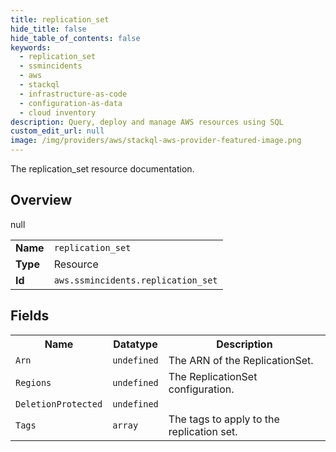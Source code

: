 ```yaml
---
title: replication_set
hide_title: false
hide_table_of_contents: false
keywords:
  - replication_set
  - ssmincidents
  - aws
  - stackql
  - infrastructure-as-code
  - configuration-as-data
  - cloud inventory
description: Query, deploy and manage AWS resources using SQL
custom_edit_url: null
image: /img/providers/aws/stackql-aws-provider-featured-image.png
---
```

The replication_set resource documentation.

## Overview
<table><tbody>
<tr><td><b>Name</b></td><td><code>replication_set</code></td></tr>
<tr><td><b>Type</b></td><td>Resource</td></tr>
null
<tr><td><b>Id</b></td><td><code>aws.ssmincidents.replication_set</code></td></tr>
</tbody></table>

## Fields
<table><tbody>
<tr><th>Name</th><th>Datatype</th><th>Description</th></tr>
<tr><td><code>Arn</code></td><td><code>undefined</code></td><td>The ARN of the ReplicationSet.</td></tr><tr><td><code>Regions</code></td><td><code>undefined</code></td><td>The ReplicationSet configuration.</td></tr><tr><td><code>DeletionProtected</code></td><td><code>undefined</code></td><td></td></tr><tr><td><code>Tags</code></td><td><code>array</code></td><td>The tags to apply to the replication set.</td></tr>
</tbody></table>